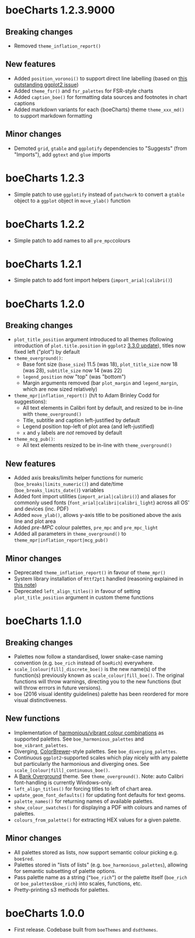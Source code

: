 # boeCharts 1.2.3.9000

## Breaking changes

- Removed `theme_inflation_report()`

## New features

- Added `position_voronoi()` to support direct line labelling (based on [this outstanding ggplot2 issue](https://github.com/tidyverse/ggplot2/issues/3093))
- Added `theme_fsr()` and `fsr_palettes` for FSR-style charts
- Added `caption_boe()` for formatting data sources and footnotes in chart captions
- Added markdown variants for each {boeCharts} theme `theme_xxx_md()` to support markdown formatting

## Minor changes

- Demoted `grid`, `gtable` and `ggplotify` dependencies to "Suggests" (from "Imports"), add `ggtext` and `glue` imports

# boeCharts 1.2.3

- Simple patch to use `ggplotify` instead of `patchwork` to convert a `gtable`
object to a `ggplot` object in `move_ylab()` function

# boeCharts 1.2.2

- Simple patch to add names to all `pre_mpc`colours

# boeCharts 1.2.1

- Simple patch to add font import helpers (`import_arial|calibri()`)

# boeCharts 1.2.0

## Breaking changes

- `plot_title_position` argument introduced to all themes (following introduction of `plot.title.position` in `ggplot2` [3.3.0 update](https://www.tidyverse.org/blog/2020/03/ggplot2-3-3-0/#grab-bag)), titles now fixed left ("plot") by default 
- `theme_overground()`:
    - Base font size (`base_size`) 11.5 (was 18), `plot_title_size` now 18 (was 28), `subtitle_size` now 14 (was 22)
    - `legend_position` now "top" (was "bottom")
    - Margin arguments removed (bar `plot_margin` and `legend_margin`, which are now sized relatively)
- `theme_mpr|inflation_report()` (h/t to Adam Brinley Codd for suggestions):
    - All text elements in Calibri font by default, and resized to be in-line with `theme_overground()`
    - Title, subtitle and caption left-justified by default
    - Legend position top-left of plot area (and left-justified)
    - `x` and `y` labels are *not* removed by default
- `theme_mcg_pub()`:
    - All text elements resized to be in-line with `theme_overground()`
    

## New features

- Added axis breaks/limits helper functions for numeric (`boe_breaks|limits_numeric()`) and date/time (`boe_breaks_limits_date()`) variables
- Added font import utilities (`import_arial|calibri()`) and aliases for commonly used fonts (`font_arial|calibri|calibri_light`) across all OS' and devices (inc. PDF)
- Added `move_ylab()`, allows y-axis title to be positioned above the axis line and plot area
- Added *pre-MPC* colour palettes, `pre_mpc` and `pre_mpc_light`
- Added all parameters in `theme_overground()` to `theme_mpr|inflation_report|mcg_pub()`

## Minor changes

- Deprecated `theme_inflation_report()` in favour of `theme_mpr()`
- System library installation of `Rttf2pt1` handled (reasoning explained in [this note](http://collaborate/workspaces/RHelpCentre/R%20Markdown/Importing_Custom_Fonts.html))
- Deprecated `left_align_titles()` in favour of setting `plot_title_position` argument in custom theme functions

# boeCharts 1.1.0

## Breaking changes

* Palettes now follow a standardised, lower snake-case naming convention (e.g. `boe_rich` instead of `boeRich`) everywhere.
* `scale_[colour|fill]_discrete_boe()` is the new name(s) of the function(s) previously known as `scale_colour|fill_boe()`. The original functions will throw warnings, directing you to the new functions (but will throw errrors in future versions).
* `boe` (2016 visual identity guidelines) palette has been reordered for more visual distinctiveness.

## New functions

* Implementation of [harmonious/vibrant colour combinations](https://bankofengland.frontify.com/d/RPk6pMZziBFw/bank-standards#/brand-elements/colour-palette) as supported palettes. See `boe_harmonious_palettes` and `boe_vibrant_palettes`.
* Diverging, [ColorBrewer](http://colorbrewer2.org/#type=sequential&scheme=BuGn&n=3)-style palettes. See `boe_diverging_palettes`.
* Continuous `ggplot2`-supported scales which play nicely with any palette but particularly the harmonious and diverging ones. See `scale_[colour|fill]_continuous_boe()`. 
* A [Bank Overground](https://www.bankofengland.co.uk/bank-overground) theme. See `theme_overground()`. Note: auto Calibri font-handling is currently Windows-only.
* `left_align_titles()` for forcing titles to left of chart area.
* `update_geom_font_defaults()` for updating font defaults for text geoms.
* `palette_names()` for returning names of available palettes.
* `show_colour_swatches()` for displaying a PDF with colours and names of palettes.
* `colours_from_palette()` for extracting HEX values for a given palette.

## Minor changes

* All palettes stored as lists, now support semantic colour picking e.g. `boe$red`.
* Palettes stored in "lists of lists" (e.g. `boe_harmonious_palettes`), allowing for semantic subsetting of palette options.
* Pass palette name as a string (`“boe_rich”`) or the palette itself (`boe_rich` or `boe_palettes$boe_rich`) into scales, functions, etc.
* Pretty-printing s3 methods for palettes.


# boeCharts 1.0.0

* First release. Codebase built from `boeThemes` and `dsdthemes`.



